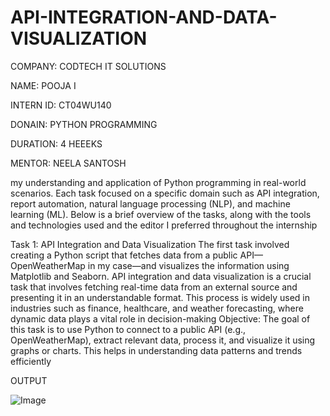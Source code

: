 # API-INTEGRATION-AND-DATA-VISUALIZATION

COMPANY: CODTECH IT SOLUTIONS

NAME: POOJA I

INTERN ID: CT04WU140

DONAIN: PYTHON PROGRAMMING 

DURATION: 4 HEEEKS

MENTOR: NEELA SANTOSH

my understanding and application of Python programming in real-world scenarios. Each task focused on a specific domain such as API integration, report automation, natural language processing (NLP), and machine learning (ML). Below is a brief overview of the tasks, along with the tools and technologies used and the editor I preferred throughout the internship

Task 1: API Integration and Data Visualization
The first task involved creating a Python script that fetches data from a public API—OpenWeatherMap in my case—and visualizes the information using Matplotlib and Seaborn.
API integration and data visualization is a crucial task that involves fetching real-time data from an external source and presenting it in an understandable format. This process is widely used in industries such as finance, healthcare, and weather forecasting, where dynamic data plays a vital role in decision-making
Objective:
The goal of this task is to use Python to connect to a public API (e.g., OpenWeatherMap), extract relevant data, process it, and visualize it using graphs or charts. This helps in understanding data patterns and trends efficiently

OUTPUT

![Image](https://github.com/user-attachments/assets/af17265b-f567-404c-b72d-7a8a056ccc35)

